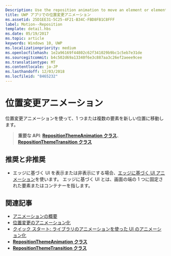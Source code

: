 ```yaml
---
Description: Use the reposition animation to move an element or elements into a new position.
title: UWP アプリでの位置変更アニメーション
ms.assetid: 25D1EE31-5C25-4F21-B34C-FBD8FB1C8FFF
label: Motion--Reposition
template: detail.hbs
ms.date: 05/19/2017
ms.topic: article
keywords: Windows 10, UWP
ms.localizationpriority: medium
ms.openlocfilehash: 1e2a96169f44802c62f341029b9bc1c5eb7e31de
ms.sourcegitcommit: b4c502d69a13340f6e3c887aa3c26ef2aeee9cee
ms.translationtype: MT
ms.contentlocale: ja-JP
ms.lasthandoff: 12/03/2018
ms.locfileid: "8465232"
---
```

# <a name="reposition-animations"></a>位置変更アニメーション



位置変更アニメーションを使って、1 つまたは複数の要素を新しい位置に移動します。

> **重要な API**: [**RepositionThemeAnimation クラス**](https://msdn.microsoft.com/library/windows/apps/br210421)、[**RepositionThemeTransition クラス**](https://msdn.microsoft.com/library/windows/apps/br210429)

## <a name="dos-and-donts"></a>推奨と非推奨


-   エッジに基づく UI を表示または非表示にする場合、[エッジに基づく UI アニメーション](motion-edgebased.md)を使います。 エッジに基づく UI とは、画面の端の 1 つに固定された要素またはコンテナーを指します。


## <a name="related-articles"></a>関連記事

* [アニメーションの概要](https://msdn.microsoft.com/library/windows/apps/mt187350)
* [位置変更のアニメーション化](https://msdn.microsoft.com/library/windows/apps/xaml/jj649434)
* [クイック スタート: ライブラリのアニメーションを使った UI のアニメーション化](https://msdn.microsoft.com/library/windows/apps/xaml/hh452703)
* [**RepositionThemeAnimation クラス**](https://msdn.microsoft.com/library/windows/apps/br210421)
* [**RepositionThemeTransition クラス**](https://msdn.microsoft.com/library/windows/apps/br210429)


 





